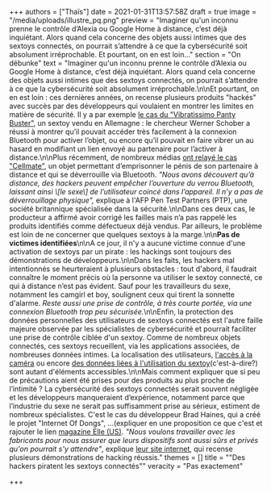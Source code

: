 +++
authors = ["Thaïs"]
date = 2021-01-31T13:57:58Z
draft = true
image = "/media/uploads/illustre_pq.png"
preview = "Imaginer qu'un inconnu prenne le contrôle d’Alexia ou Google Home à distance, c’est déjà inquiétant. Alors quand cela concerne des objets aussi intimes que des sextoys connectés, on pourrait s’attendre à ce que la cybersécurité soit absolument irréprochable. Et pourtant, on en est loin..."
section = "On débunke"
text = "Imaginer qu'un inconnu prenne le contrôle d’Alexia ou Google Home à distance, c’est déjà inquiétant. Alors quand cela concerne des objets aussi intimes que des sextoys connectés, on pourrait s’attendre à ce que la cybersécurité soit absolument irréprochable.\n\nEt pourtant, on en est loin : ces dernières années, on recense plusieurs produits  \"hackés\" avec succès par des développeurs qui voulaient en montrer les limites en matière de sécurité. Il y a par exemple [le cas du \"Vibratissimo Panty Buster\"](https://www.lemonde.fr/pixels/article/2018/12/30/pirater-des-sextoys-connectes-une-partie-de-plaisir_5403696_4408996.html), un sextoy vendu en Allemagne : le chercheur Werner Schober a réussi à montrer qu’il pouvait accéder très facilement à la connexion Bluetooth pour activer l’objet, ou encore qu’il pouvait en faire vibrer un au hasard en modifiant un lien envoyé au partenaire pour l’activer à distance.\n\nPlus récemment, de nombreux médias [ont relayé le cas \"Cellmate\"](https://techno.konbini.com/fr/societe/un-appareil-connecte-de-chastete-masculine-vulnerable-aux-hackers/), un objet permettant d’emprisonner le pénis de son partenaire à distance et qui se déverrouille via Bluetooth. _\"Nous avons découvert qu’à distance, des hackers peuvent empêcher l’ouverture du verrou Bluetooth, laissant ainsi \\[le sexe\\] de l’utilisateur coincé dans l’appareil. Il n’y a pas de déverrouillage physique\",_ explique à l'AFP Pen Test Partners (PTP), une société britannique spécialisée dans la sécurité.\n\nDans ces deux cas, le producteur a affirmé avoir corrigé les failles mais n’a pas rappelé les produits identifiés comme défectueux déjà vendus. Par ailleurs, le problème est loin de ne concerner que quelques sextoys à la marge.\n\n**Pas de victimes identifiées**\n\nA ce jour, il n'y a aucune victime connue d'une activation de sextoys par un pirate : les hackings sont toujours des démonstrations de développeurs.\n\nDans les faits, les hackers mal intentionnés se heurteraient à plusieurs obstacles : tout d'abord, il faudrait connaître le moment précis où la personne va utiliser le sextoy connecté, ce qui à distance n’est pas évident. Sauf pour les travailleurs du sexe, notamment les camgirl et boy, soulignent ceux qui tirent la sonnette d'alarme. _Reste aussi une prise de contrôle, à très courte portée, via une connexion Bluetooth trop peu sécurisée._\n\nEnfin, la protection des données personnelles des utilisateurs de sextoys connectés est l'autre faille majeure observée par les spécialistes de cybersécurité et pourrait faciliter une prise de contrôle ciblée d'un sextoy. Comme de nombreux objets connectés, ces sextoys recueillent, via les applications associées, de nombreuses données intimes. La localisation des utilisateurs, [l'accès à la caméra](https://www.generation-nt.com/hack-faille-piratage-sextoy-connecte-camera-actualite-1941292.html) ou encore [des données liées à l'utilisation du sextoy]( \"https://www.wired.com/story/internet-connected-sex-toys-security/\")(c'est-à-dire?) sont autant d'éléments accessibles.\n\nMais comment expliquer que si peu de précautions aient été prises pour des produits au plus proche de l’intimité ? La cybersécurité des sextoys connectés serait souvent négligée et les développeurs manqueraient d’expérience, notamment parce que l’industrie du sexe ne serait pas suffisamment prise au sérieux, estiment de nombreux spécialistes. C'est le cas du développeur Brad Haines, qui a créé le projet \"Internet Of Dongs\", ...(expliquer en une proposition ce que c'est et rajouter le lien [magazine Elle (US)](https://www.elle.com/culture/tech/a28846210/smart-sex-toy-dildo-butt-plug-hacking/). _\"Nous voulons travailler avec les fabricants pour nous assurer que leurs dispositifs sont aussi sûrs et privés qu'on pourrait s'y attendre\"_, explique [leur site internet](https://internetofdon.gs/about/), qui recense plusieurs démonstrations de hacking réussis."
themes = []
title = "\"Des hackers piratent les sextoys connectés\""
veracity = "Pas exactement"

+++
